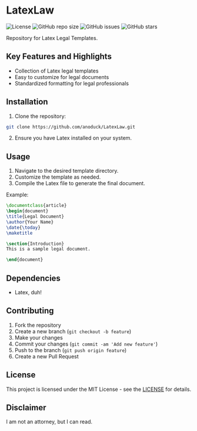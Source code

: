 # LatexLaw

![License](https://img.shields.io/badge/license-MIT-blue)
![GitHub repo size](https://img.shields.io/github/repo-size/anoduck/LatexLaw)
![GitHub issues](https://img.shields.io/github/issues/anoduck/LatexLaw)
![GitHub stars](https://img.shields.io/github/stars/anoduck/LatexLaw)

Repository for Latex Legal Templates.

## Key Features and Highlights

- Collection of Latex legal templates
- Easy to customize for legal documents
- Standardized formatting for legal professionals

## Installation

1. Clone the repository:

```bash
git clone https://github.com/anoduck/LatexLaw.git
```

2. Ensure you have Latex installed on your system.

## Usage

1. Navigate to the desired template directory.
2. Customize the template as needed.
3. Compile the Latex file to generate the final document.

Example:

```latex
\documentclass{article}
\begin{document}
\title{Legal Document}
\author{Your Name}
\date{\today}
\maketitle

\section{Introduction}
This is a sample legal document.

\end{document}
```

## Dependencies

- Latex, duh!

## Contributing

1. Fork the repository
2. Create a new branch (`git checkout -b feature`)
3. Make your changes
4. Commit your changes (`git commit -am 'Add new feature'`)
5. Push to the branch (`git push origin feature`)
6. Create a new Pull Request

## License

This project is licensed under the MIT License - see the [LICENSE](https://anoduck.mit-license.org) for details.

## Disclaimer

I am not an attorney, but I can read.
